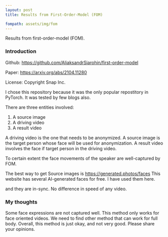 ```yaml
---
layout: post
title: Results from First-Order-Model (FOM)

fompath: assets/img/fom
---
```


Results from first-order-model (FOM). 

### Introduction

Github: https://github.com/AliaksandrSiarohin/first-order-model

Paper: https://arxiv.org/abs/2104.11280

License: Copyright Snap Inc. 


I chose this repository because it was the only popular repostitory in PyTorch. It was tested by few blogs also. 

There are three entities involved:
1. A source image
2. A driving video
3. A result video

A driving video is the one that needs to be anonymized. A source image is the target person whose face will be used for anonymization. A result video involves the face if target person in the driving video. 

To certain extent the face movements of the speaker are well-captured by FOM. 

The best way to get Source images is https://generated.photos/faces
This website has several AI-generated faces for free. I have used them here. 

and they are in-sync. No difference in speed of any video. 

### My thoughts

Some face expressions are not captured well. This method only works for face oriented videos. We need to find other method that can work for full body. Overall, this method is just okay, and not very good. Please share your opinions. 

